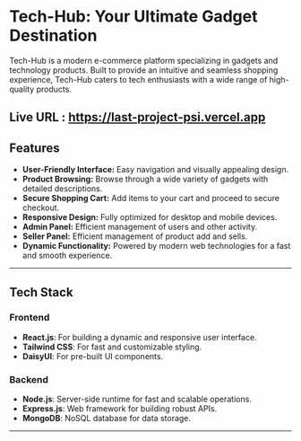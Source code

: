 # Tech-Hub: Your Ultimate Gadget Destination

Tech-Hub is a modern e-commerce platform specializing in gadgets and technology products. Built to provide an intuitive and seamless shopping experience, Tech-Hub caters to tech enthusiasts with a wide range of high-quality products.

## Live URL : https://last-project-psi.vercel.app

## Features

- **User-Friendly Interface:** Easy navigation and visually appealing design.
- **Product Browsing:** Browse through a wide variety of gadgets with detailed descriptions.
- **Secure Shopping Cart:** Add items to your cart and proceed to secure checkout.
- **Responsive Design:** Fully optimized for desktop and mobile devices.
- **Admin Panel:** Efficient management of users and other activity.
- **Seller Panel:** Efficient management of product add and sells.
- **Dynamic Functionality:** Powered by modern web technologies for a fast and smooth experience.

---

## Tech Stack

### Frontend
- **React.js**: For building a dynamic and responsive user interface.
- **Tailwind CSS**: For fast and customizable styling.
- **DaisyUI**: For pre-built UI components.

### Backend
- **Node.js**: Server-side runtime for fast and scalable operations.
- **Express.js**: Web framework for building robust APIs.
- **MongoDB**: NoSQL database for data storage.

---




